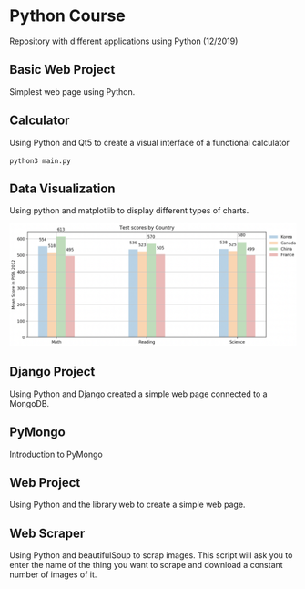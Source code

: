 # Python Course

Repository with different applications using Python (12/2019)

## Basic Web Project

Simplest web page using Python.

## Calculator

Using Python and Qt5 to create a visual interface of a functional calculator

`python3 main.py`

## Data Visualization

Using python and matplotlib to display different types of charts.

![](images/barchart.png)

## Django Project

Using Python and Django created a simple web page connected to a MongoDB.

## PyMongo

Introduction to PyMongo

## Web Project

Using Python and the library web to create a simple web page.

## Web Scraper

Using Python and beautifulSoup to scrap images. This script will ask you to enter the name of the thing you want to scrape and download a constant number of images of it.
